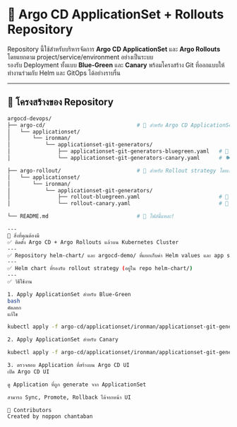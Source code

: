 # 🚀 Argo CD ApplicationSet + Rollouts Repository

Repository นี้ใช้สำหรับบริหารจัดการ **Argo CD ApplicationSet** และ **Argo Rollouts** โดยแยกตาม project/service/environment อย่างเป็นระบบ  
รองรับ Deployment ทั้งแบบ **Blue-Green** และ **Canary** พร้อมโครงสร้าง Git ที่ออกแบบให้ทำงานร่วมกับ Helm และ GitOps ได้อย่างราบรื่น

---

## 📁 โครงสร้างของ Repository

```bash
argocd-devops/
├── argo-cd/                             # 🎯 สำหรับ Argo CD ApplicationSet
│   └── applicationset/
│       └── ironman/
│           └── applicationset-git-generators/
│               ├── applicationset-git-generators-bluegreen.yaml   # 🎨 BlueGreen ApplicationSet
│               └── applicationset-git-generators-canary.yaml      # 🐦 Canary ApplicationSet

├── argo-rollout/                        # 🚦 สำหรับ Rollout strategy โดยเฉพาะ
│   └── applicationset/
│       └── ironman/
│           └── applicationset-git-generators/
│               ├── rollout-bluegreen.yaml                         # 🔵 Rollout สำหรับ BlueGreen
│               └── rollout-canary.yaml                            # 🐤 Rollout สำหรับ Canary

└── README.md                            # 📘 ไฟล์นี้แหละ!

---
🔧 สิ่งที่คุณต้องมี
✅ ติดตั้ง Argo CD + Argo Rollouts แล้วบน Kubernetes Cluster
---
✅ Repository helm-chart/ และ argocd-demo/ ที่แยกเก็บค่า Helm values และ app structure
---
✅ Helm chart ที่รองรับ rollout strategy (อยู่ใน repo helm-chart/)
---
✅ วิธีใช้งาน

1. Apply ApplicationSet สำหรับ Blue-Green
bash
คัดลอก
แก้ไข

kubectl apply -f argo-cd/applicationset/ironman/applicationset-git-generators/applicationset-git-generators-bluegreen.yaml

2. Apply ApplicationSet สำหรับ Canary

kubectl apply -f argo-cd/applicationset/ironman/applicationset-git-generators/applicationset-git-generators-canary.yaml

3. ตรวจสอบ Application ที่สร้างบน Argo CD UI
เปิด Argo CD UI

ดู Application ที่ถูก generate จาก ApplicationSet

สามารถ Sync, Promote, Rollback ได้จากหน้า UI

🙌 Contributors
Created by noppon chantaban